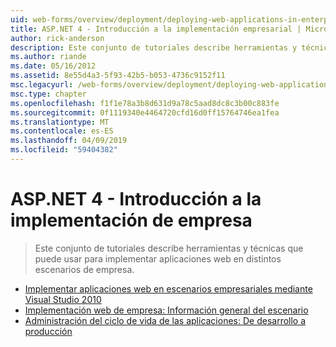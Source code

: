 ```yaml
---
uid: web-forms/overview/deployment/deploying-web-applications-in-enterprise-scenarios/index
title: ASP.NET 4 - Introducción a la implementación empresarial | Microsoft Docs
author: rick-anderson
description: Este conjunto de tutoriales describe herramientas y técnicas que puede usar para implementar aplicaciones web en distintos escenarios de empresa.
ms.author: riande
ms.date: 05/16/2012
ms.assetid: 8e55d4a3-5f93-42b5-b053-4736c9152f11
msc.legacyurl: /web-forms/overview/deployment/deploying-web-applications-in-enterprise-scenarios
msc.type: chapter
ms.openlocfilehash: f1f1e78a3b8d631d9a78c5aad8dc8c3b00c883fe
ms.sourcegitcommit: 0f1119340e4464720cfd16d0ff15764746ea1fea
ms.translationtype: MT
ms.contentlocale: es-ES
ms.lasthandoff: 04/09/2019
ms.locfileid: "59404382"
---
```

# <a name="aspnet-4---enterprise-deployment-introduction"></a>ASP.NET 4 - Introducción a la implementación de empresa

> Este conjunto de tutoriales describe herramientas y técnicas que puede usar para implementar aplicaciones web en distintos escenarios de empresa.


- [Implementar aplicaciones web en escenarios empresariales mediante Visual Studio 2010](deploying-web-applications-in-enterprise-scenarios.md)
- [Implementación web de empresa: Información general del escenario](enterprise-web-deployment-scenario-overview.md)
- [Administración del ciclo de vida de las aplicaciones: De desarrollo a producción](application-lifecycle-management-from-development-to-production.md)
